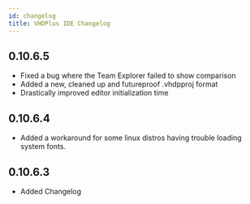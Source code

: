 ```yaml
---
id: changelog
title: VHDPlus IDE Changelog
---
```


## 0.10.6.5

- Fixed a bug where the Team Explorer failed to show comparison
- Added a new, cleaned up and futureproof .vhdpproj format
- Drastically improved editor initialization time

## 0.10.6.4

- Added a workaround for some linux distros having trouble loading system fonts.

## 0.10.6.3

- Added Changelog